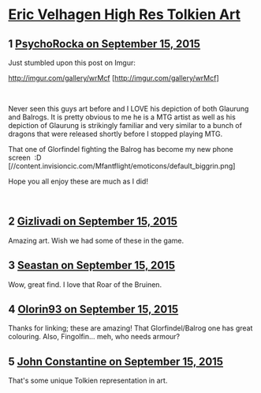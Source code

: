 # [Eric Velhagen High Res Tolkien Art](https://community.fantasyflightgames.com/topic/188425-eric-velhagen-high-res-tolkien-art/)

## 1 [PsychoRocka on September 15, 2015](https://community.fantasyflightgames.com/topic/188425-eric-velhagen-high-res-tolkien-art/?do=findComment&comment=1795618)

Just stumbled upon this post on Imgur: 

http://imgur.com/gallery/wrMcf [http://imgur.com/gallery/wrMcf]

 

Never seen this guys art before and I LOVE his depiction of both Glaurung and Balrogs. It is pretty obvious to me he is a MTG artist as well as his depiction of Glaurung is strikingly familiar and very similar to a bunch of dragons that were released shortly before I stopped playing MTG.

That one of Glorfindel fighting the Balrog has become my new phone screen  :D [//content.invisioncic.com/Mfantflight/emoticons/default_biggrin.png]

Hope you all enjoy these are much as I did!

 

## 2 [Gizlivadi on September 15, 2015](https://community.fantasyflightgames.com/topic/188425-eric-velhagen-high-res-tolkien-art/?do=findComment&comment=1795635)

Amazing art. Wish we had some of these in the game.

## 3 [Seastan on September 15, 2015](https://community.fantasyflightgames.com/topic/188425-eric-velhagen-high-res-tolkien-art/?do=findComment&comment=1795636)

Wow, great find. I love that Roar of the Bruinen.

## 4 [Olorin93 on September 15, 2015](https://community.fantasyflightgames.com/topic/188425-eric-velhagen-high-res-tolkien-art/?do=findComment&comment=1795853)

Thanks for linking; these are amazing! That Glorfindel/Balrog one has great colouring. Also, Fingolfin... meh, who needs armour?

## 5 [John Constantine on September 15, 2015](https://community.fantasyflightgames.com/topic/188425-eric-velhagen-high-res-tolkien-art/?do=findComment&comment=1795880)

That's some unique Tolkien representation in art.

